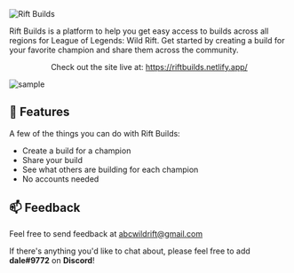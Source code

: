 <img src="https://imgur.com/GM2OlXS.png" alt="Rift Builds" title="Rift Builds"/>

<p>Rift Builds is a platform to help you get easy access to builds across all regions for League of Legends: Wild Rift. Get started by creating a build for your favorite champion and share them across the community.</p>

<p align="center"> Check out the site live at:
  <a href="https://riftbuilds.netlify.app/" target="_blank">https://riftbuilds.netlify.app/</a>
</p>

<img src="https://imgur.com/XIXTb2x.png" alt="sample" title="sample"/>

## 📌 Features
<p>A few of the things you can do with Rift Builds:</p>

* Create a build for a champion
* Share your build
* See what others are building for each champion
* No accounts needed

## 📫 Feedback
<p>Feel free to send feedback at <a href="mailto:abcwildrift@gmail.com">abcwildrift@gmail.com<a/></p>

<p>If there's anything you'd like to chat about, please feel free to add <b>dale#9772</b> on <b>Discord</b>!</p>

